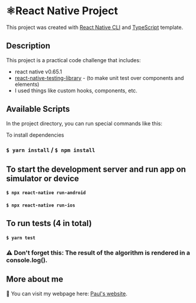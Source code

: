 # ⚛️React Native Project

This project was created with [React Native CLI](https://reactnative.dev/) and [TypeScript](https://www.typescriptlang.org/) template.


## Description
This project is a practical code challenge that includes:
 - react native v0.65.1
 - [react-native-testing-library](https://github.com/callstack/react-native-testing-library) - (to make unit test over components and elements)
 - I used things like custom hooks, components, etc. 


## Available Scripts

In the project directory, you can run special commands like this:

To install dependencies 
### `$ yarn install` / `$ npm install`


## To start the development server and run app on simulator or device

#### `$ npx react-native run-android`

#### `$ npx react-native run-ios`


## To run tests (4 in total)

#### `$ yarn test`


### ⚠ Don't forget this: The result of the algorithm is rendered in a console.log().


## More about me

👋 You can visit my webpage here: [Paul's website](https://paul-teran.com/).

